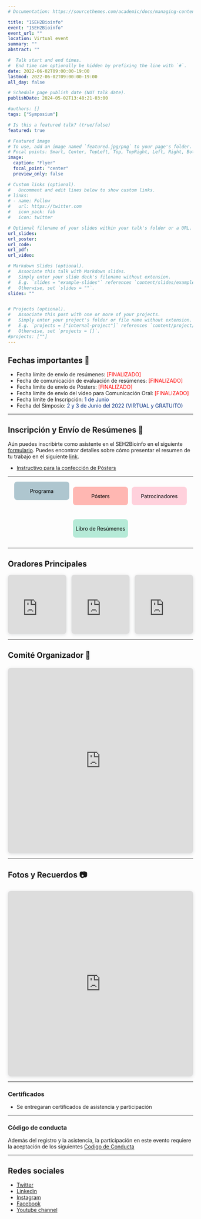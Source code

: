 ```yaml
---
# Documentation: https://sourcethemes.com/academic/docs/managing-content/

title: "1SEH2Bioinfo"
event: "1SEH2Bioinfo"
event_url: ""
location: Virtual event
summary: ""
abstract: ""

#  Talk start and end times.
#  End time can optionally be hidden by prefixing the line with `#`.
date: 2022-06-02T09:00:00-19:00
lastmod: 2022-06-02T09:00:00-19:00
all_day: false

# Schedule page publish date (NOT talk date).
publishDate: 2024-05-02T13:48:21-03:00

#authors: []
tags: ["Symposium"]

# Is this a featured talk? (true/false)
featured: true

# Featured image
# To use, add an image named `featured.jpg/png` to your page's folder. 
# Focal points: Smart, Center, TopLeft, Top, TopRight, Left, Right, BottomLeft, Bottom, BottomRight.
image:
  caption: "Flyer"
  focal_point: "center"
  preview_only: false

# Custom links (optional).
#   Uncomment and edit lines below to show custom links.
# links:
# - name: Follow
#   url: https://twitter.com
#   icon_pack: fab
#   icon: twitter

# Optional filename of your slides within your talk's folder or a URL.
url_slides: 
url_poster: 
url_code:
url_pdf:
url_video:

# Markdown Slides (optional).
#   Associate this talk with Markdown slides.
#   Simply enter your slide deck's filename without extension.
#   E.g. `slides = "example-slides"` references `content/slides/example-slides.md`.
#   Otherwise, set `slides = ""`.
slides: ""


# Projects (optional).
#   Associate this post with one or more of your projects.
#   Simply enter your project's folder or file name without extension.
#   E.g. `projects = ["internal-project"]` references `content/project/deep-learning/index.md`.
#   Otherwise, set `projects = []`.
#projects: [""]
---
```


## **Fechas importantes** :pushpin:
- Fecha límite de envío de resúmenes:<span style="color:red"> [FINALIZADO]</span>
- Fecha de comunicación de evaluación de resúmenes: <span style="color:red"> [FINALIZADO]</span>
- Fecha límite de envío de Pósters: <span style="color:red"> [FINALIZADO] </span> 
- Fecha límite de envío del video para Comunicación Oral: <span style="color:red"> [FINALIZADO] </span> 
- Fecha límite de Inscripción: <span style="color:#012b7d"> 1 de Junio </span> 
- Fecha del Simposio:<span style="color:#012b7d"> 2 y 3 de Junio del 2022 (VIRTUAL y GRATUITO)</span>
---

## **Inscripción y Envío de Resúmenes** :memo:
Aún puedes inscribirte como asistente en el SEH2Bioinfo en el siguiente [formulario](https://docs.google.com/forms/d/e/1FAIpQLScOUMTuOMkiTI8_pno1QlXiXRMbvRchjebu3Rizo843ICpZlg/viewform).
Puedes encontrar detalles sobre cómo presentar el resumen de tu trabajo en el siguiente [link](https://docs.google.com/document/d/1kNXZrcM3vsXtVBFDkqblnMZMOuQLBTSeE1UnVOaEDLY/edit?usp=sharing).

- [Instructivo para la confección de Pósters](https://docs.google.com/document/d/1IYGf5_EzjAcIOL0G5W-tc75fZZSjvYCZSVoLmDNjE68/edit?usp=sharing)

---

<div style="display: flex; justify-content: center; gap: 10px; flex-wrap: wrap;">
   <a href="https://seh2bioinfo.netlify.app/2022_programa" style="width: 150px; height: 50px; background-color: #AEC6CF; color: black; text-decoration: none; border-radius: 8px; display: flex; align-items: center; justify-content: center; white-space: nowrap; font-size: 14px;">Programa</a>

   <a href="https://seh2bioinfo.netlify.app/2022_posters" style="width: 150px; height: 50px; background-color: #FFB7B2; color: black; text-decoration: none; border-radius: 8px; display: flex; align-items: center; justify-content: center; white-space: nowrap; font-size: 14px;">Pósters</a>

   <a href="https://seh2bioinfo.netlify.app/2022_patrocinadores" style="width: 150px; height: 50px; background-color: #FFD1DC; color: black; text-decoration: none; border-radius: 8px; display: flex; align-items: center; justify-content: center; white-space: nowrap; font-size: 14px;">Patrocinadores</a>

   <a href="https://zenodo.org/records/6603621" style="width: 150px; height: 50px; background-color: #B5EAD7; color: black; text-decoration: none; border-radius: 8px; display: flex; align-items: center; justify-content: center; white-space: nowrap; font-size: 14px;">Libro de Resúmenes</a>
</div>

---

## **Oradores Principales**
<div style="display: flex; justify-content: space-between; gap: 1em;">
  <div style="position: relative; width: 32%; padding-top: 32%; box-shadow: 0 2px 8px rgba(63,69,81,0.16); overflow: hidden; border-radius: 8px;">
    <iframe loading="lazy" style="position: absolute; width: 100%; height: 100%; top: 0; left: 0; border: none;" 
      src="https://www.canva.com/design/DAGeMaSxtSw/3VAmKI1ZgM91cBRC7YI3Ww/view?embed" allowfullscreen></iframe>
  </div>

  <div style="position: relative; width: 32%; padding-top: 32%; box-shadow: 0 2px 8px rgba(63,69,81,0.16); overflow: hidden; border-radius: 8px;">
    <iframe loading="lazy" style="position: absolute; width: 100%; height: 100%; top: 0; left: 0; border: none;" 
      src="https://www.canva.com/design/DAGeMQxb0Ks/90D1lYvUYn86JjLtbDt8mw/view?embed" allowfullscreen></iframe>
  </div>

  <div style="position: relative; width: 32%; padding-top: 32%; box-shadow: 0 2px 8px rgba(63,69,81,0.16); overflow: hidden; border-radius: 8px;">
    <iframe loading="lazy" style="position: absolute; width: 100%; height: 100%; top: 0; left: 0; border: none;" 
      src="https://www.canva.com/design/DAGeMYdaHeA/eMffWepOUvoX_rrE4G_cdQ/view?embed" allowfullscreen></iframe>
  </div>
</div>

---

## **Comité Organizador** :handshake:
<div style="position: relative; width: 100%; height: 0; padding-top: 100.0000%;
 padding-bottom: 0; box-shadow: 0 2px 8px 0 rgba(63,69,81,0.16); margin-top: 1.6em; margin-bottom: 0.9em; overflow: hidden;
 border-radius: 8px; will-change: transform;">
  <iframe loading="lazy" style="position: absolute; width: 100%; height: 100%; top: 0; left: 0; border: none; padding: 0;margin: 0;"
    src="https://www.canva.com/design/DAGX7vUoYHg/FRKtNq1LR5Or3VloAk-23Q/view?embed" allowfullscreen="allowfullscreen" allow="fullscreen">
  </iframe>
</div>

---

## **Fotos y Recuerdos** :camera:
<div style="position: relative; width: 100%; height: 0; padding-top: 100.0000%;
 padding-bottom: 0; box-shadow: 0 2px 8px 0 rgba(63,69,81,0.16); margin-top: 1.6em; margin-bottom: 0.9em; overflow: hidden;
 border-radius: 8px; will-change: transform;">
  <iframe loading="lazy" style="position: absolute; width: 100%; height: 100%; top: 0; left: 0; border: none; padding: 0;margin: 0;"
    src="https://www.canva.com/design/DAGeMcfXEAo/PV6kymKx8I6WLgZtDUC8iw/view?embed" allowfullscreen="allowfullscreen" allow="fullscreen">
  </iframe>
</div>

---

### Certificados
- Se entregaran certificados de asistencia y participación

---

### Código de conducta
Además del registro y la asistencia, la participación en este evento requiere la aceptación de los siguientes [Codigo de Conducta](https://seh2bioinfo.netlify.app/cc/)

---

## Redes sociales
- [Twitter](https://x.com/seh2_bioinfo)
- [Linkedin](https://www.linkedin.com/in/seh2-bioinfo/)
- [Instagram](https://www.instagram.com/seh2_bioinfo/)
- [Facebook](https://www.facebook.com/SEH2Bioinfo)
- [Youtube channel](https://www.youtube.com/channel/UCsoiBoToYJD8aqyXUnaKhrQ/featured)